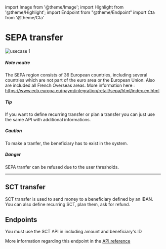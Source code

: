 import Image from '@theme/Image';
import Highlight from '@theme/Highlight';
import Endpoint from "@theme/Endpoint"
import Cta from '@theme/Cta'

# SEPA transfer

<Image src="docs/usecase-exemple-00.jpg" alt="usecase 1"/>

<Highlight>

##### Note neutre

The SEPA region consists of 36 European countries, including several countries which are not part of the euro area or the European Union. Also are included all French Overseas areas. More information here : https://www.ecb.europa.eu/paym/integration/retail/sepa/html/index.en.html

</Highlight>

<Highlight type="tip">

##### Tip

If you want to define recurring transfer or plan a transfer you can just use the same API with additional informations.

</Highlight>

<Highlight type="caution">

##### Caution

To make a tranfer, the beneficiary has to exist in the system.

</Highlight>

<Highlight type="danger">

##### Danger
SEPA tranfer can be refused due to the user thresholds.

</Highlight>

---

## SCT transfer

SCT transfer is used to send money to a beneficiary defined by an IBAN. You can also define recurring SCT, plan them, ask for refund.

## Endpoints

You must use the SCT API in including amount and beneficiary's ID

More information regarding this endpoint in the [API reference](/api/api1)

<Endpoint apiUrl="/v1.0/migrationProxy" path="/api​/v1.0​/users​/{userid}​/kyc​/identitycontrol" method="post"/>

<!-- <Endpoint apiUrl="/v1.0/migrationProxy" path="​/api/v1.0/users/{userid}/cards/{id}" method="delete"/> -->

<Cta
  context="doc"
  ui="button"
  link="/api/api1"
  label="Try it out"
/>
